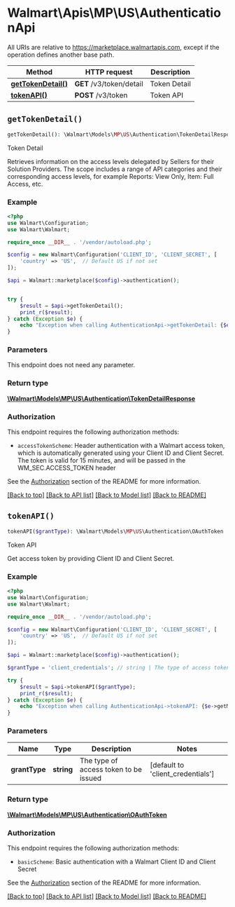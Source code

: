 # Walmart\Apis\MP\US\AuthenticationApi  
All URIs are relative to https://marketplace.walmartapis.com, except if the operation defines another base path.

| Method | HTTP request | Description |
| ------------- | ------------- | ------------- |
| [**getTokenDetail()**](#getTokenDetail) | **GET** /v3/token/detail | Token Detail |
| [**tokenAPI()**](#tokenAPI) | **POST** /v3/token | Token API |


## `getTokenDetail()`

```php
getTokenDetail(): \Walmart\Models\MP\US\Authentication\TokenDetailResponse
```
Token Detail

Retrieves information on the access levels delegated by Sellers for their Solution Providers. The scope includes a range of API categories and their corresponding access levels, for example Reports: View Only, Item: Full Access, etc.

### Example

```php
<?php
use Walmart\Configuration;
use Walmart\Walmart;

require_once __DIR__ . '/vendor/autoload.php';

$config = new Walmart\Configuration('CLIENT_ID', 'CLIENT_SECRET', [
    'country' => 'US',  // Default US if not set
]);

$api = Walmart::marketplace($config)->authentication();


try {
    $result = $api->getTokenDetail();
    print_r($result);
} catch (Exception $e) {
    echo "Exception when calling AuthenticationApi->getTokenDetail: {$e->getMessage()}\n";
}
```

### Parameters
This endpoint does not need any parameter.


### Return type

[**\Walmart\Models\MP\US\Authentication\TokenDetailResponse**](../../../Models/MP/US/authentication/TokenDetailResponse.md)

### Authorization



This endpoint requires the following authorization methods:

* `accessTokenScheme`: Header authentication with a Walmart access token, which is automatically generated using your Client ID and Client Secret. The token is valid for 15 minutes, and will be passed in the WM_SEC.ACCESS_TOKEN header

See the [Authorization](../../../../README.md#authorization) section of the README for more information.


[[Back to top]](#) [[Back to API list]](../../../../README.md#supported-apis)
[[Back to Model list]](../../../Models/MP/US)
[[Back to README]](../../../../README.md)

## `tokenAPI()`

```php
tokenAPI($grantType): \Walmart\Models\MP\US\Authentication\OAuthToken
```
Token API

Get access token by providing Client ID and Client Secret.

### Example

```php
<?php
use Walmart\Configuration;
use Walmart\Walmart;

require_once __DIR__ . '/vendor/autoload.php';

$config = new Walmart\Configuration('CLIENT_ID', 'CLIENT_SECRET', [
    'country' => 'US',  // Default US if not set
]);

$api = Walmart::marketplace($config)->authentication();

$grantType = 'client_credentials'; // string | The type of access token to be issued

try {
    $result = $api->tokenAPI($grantType);
    print_r($result);
} catch (Exception $e) {
    echo "Exception when calling AuthenticationApi->tokenAPI: {$e->getMessage()}\n";
}
```

### Parameters
| Name | Type | Description  | Notes |
| ------------- | ------------- | ------------- | ------------- |
| **grantType** | **string**| The type of access token to be issued | [default to 'client_credentials'] |


### Return type

[**\Walmart\Models\MP\US\Authentication\OAuthToken**](../../../Models/MP/US/authentication/OAuthToken.md)

### Authorization



This endpoint requires the following authorization methods:

* `basicScheme`: Basic authentication with a Walmart Client ID and Client Secret

See the [Authorization](../../../../README.md#authorization) section of the README for more information.


[[Back to top]](#) [[Back to API list]](../../../../README.md#supported-apis)
[[Back to Model list]](../../../Models/MP/US)
[[Back to README]](../../../../README.md)

